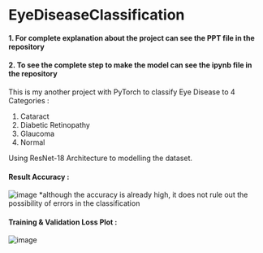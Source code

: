 # EyeDiseaseClassification

#### 1. For complete explanation about the project can see the PPT file in the repository
#### 2. To see the complete step to make the model can see the ipynb file in the repository


This is my another project with PyTorch to classify Eye Disease to 4 Categories :
1. Cataract
2. Diabetic Retinopathy
3. Glaucoma
4. Normal

Using ResNet-18 Architecture to modelling the dataset.

#### Result Accuracy :
![image](https://github.com/hardiantots/EyeDiseaseClassification/assets/111510893/079026b7-c88e-4de9-9106-c2cee6c59b12)
*although the accuracy is already high, it does not rule out the possibility of errors in the classification

#### Training & Validation Loss Plot :
![image](https://github.com/hardiantots/EyeDiseaseClassification/assets/111510893/24c22246-33ad-4d27-97cc-6bd7d748f025)
